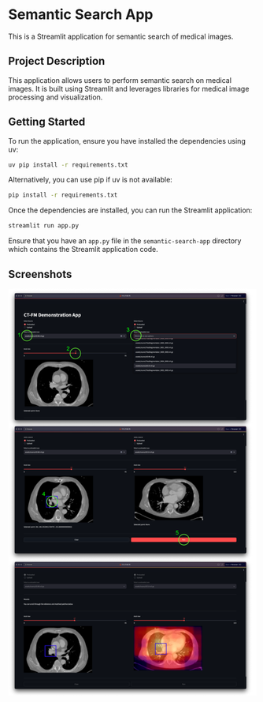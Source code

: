 # Semantic Search App

This is a Streamlit application for semantic search of medical images.

## Project Description

This application allows users to perform semantic search on medical images.
It is built using Streamlit and leverages libraries for medical image processing and visualization.


## Getting Started

To run the application, ensure you have installed the dependencies using uv:

```bash
uv pip install -r requirements.txt
```

Alternatively, you can use pip if uv is not available:

```bash
pip install -r requirements.txt
```

Once the dependencies are installed, you can run the Streamlit application:

```bash
streamlit run app.py
```

Ensure that you have an `app.py` file in the `semantic-search-app` directory which contains the Streamlit application code.


## Screenshots
![Screenshot](assets/ExtendedData_Fig9.png)
